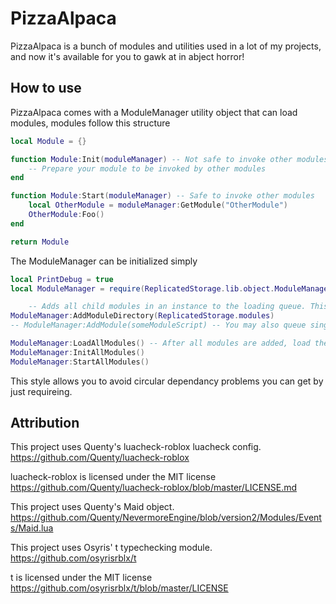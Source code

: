 # PizzaAlpaca

PizzaAlpaca is a bunch of modules and utilities used in a lot of my projects, and now it's available for you to gawk at in abject horror!

## How to use

PizzaAlpaca comes with a ModuleManager utility object that can load modules, modules follow this structure

```lua
local Module = {}

function Module:Init(moduleManager) -- Not safe to invoke other modules, they may not have initialized yet.
    -- Prepare your module to be invoked by other modules
end

function Module:Start(moduleManager) -- Safe to invoke other modules
    local OtherModule = moduleManager:GetModule("OtherModule")
    OtherModule:Foo()
end

return Module
```

The ModuleManager can be initialized simply

```lua
local PrintDebug = true
local ModuleManager = require(ReplicatedStorage.lib.object.ModuleManager).new(PrintDebug) -- Create new modulemanager with debug prints on

    -- Adds all child modules in an instance to the loading queue. This is not recursive.
ModuleManager:AddModuleDirectory(ReplicatedStorage.modules)
-- ModuleManager:AddModule(someModuleScript) -- You may also queue singular modules if you want

ModuleManager:LoadAllModules() -- After all modules are added, load them, init them, then start them.
ModuleManager:InitAllModules()
ModuleManager:StartAllModules()
```

This style allows you to avoid circular dependancy problems you can get by just requireing.

## Attribution
This project uses Quenty's luacheck-roblox luacheck config. https://github.com/Quenty/luacheck-roblox

luacheck-roblox is licensed under the MIT license https://github.com/Quenty/luacheck-roblox/blob/master/LICENSE.md

This project uses Quenty's Maid object. https://github.com/Quenty/NevermoreEngine/blob/version2/Modules/Events/Maid.lua

This project uses Osyris' t typechecking module. https://github.com/osyrisrblx/t

t is licensed under the MIT license https://github.com/osyrisrblx/t/blob/master/LICENSE
